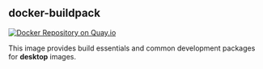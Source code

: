 ## docker-buildpack

[![Docker Repository on Quay.io](https://quay.io/repository/oszi/base-desktop/status "Docker Repository on Quay.io")](https://quay.io/repository/oszi/base-desktop)

This image provides build essentials and common development packages for **desktop** images.
